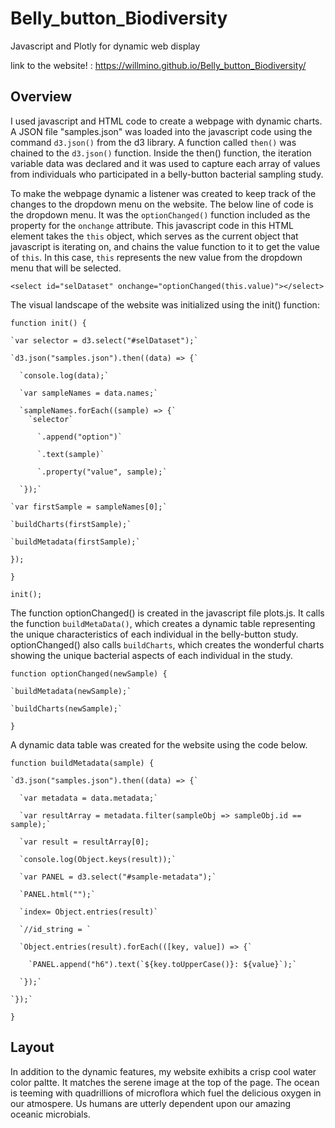 # Belly_button_Biodiversity
Javascript and Plotly for dynamic web display

link to the website! : https://willmino.github.io/Belly_button_Biodiversity/


## Overview

I used javascript and HTML code to create a webpage with dynamic charts. A JSON file "samples.json" was loaded into the javascript code using the
command `d3.json()` from the d3 library. A function called `then()` was chained to the `d3.json()` function. Inside the then() function, the iteration variable data was declared and it was used to capture each array of values from individuals who participated in a belly-button bacterial sampling study.

To make the webpage dynamic a listener was created to keep track of the changes to the dropdown menu on the website.
The below line of code is the dropdown menu. It was the `optionChanged()` function included as the property for the `onchange` attribute.
This javascript code in this HTML element takes the `this` object, which serves as the current object that javascript is iterating on, and chains 
the value function to it to get the value of `this`. In this case, `this` represents the new value from the dropdown menu that will be selected.


`<select id="selDataset" onchange="optionChanged(this.value)"></select>`


The visual landscape of the website was initialized using the init() function:


`function init() {`

    `var selector = d3.select("#selDataset");`
  
    `d3.json("samples.json").then((data) => {`
    
      `console.log(data);`
      
      `var sampleNames = data.names;`
      
      `sampleNames.forEach((sample) => {`
        `selector`
        
          `.append("option")`
          
          `.text(sample)`
          
          `.property("value", sample);`
          
      `});`

    `var firstSample = sampleNames[0];`
    
    `buildCharts(firstSample);`
    
    `buildMetadata(firstSample);`
    
  `});`
  
`}`

  `init();`
  
The function optionChanged() is created in the javascript file plots.js. It calls the function `buildMetaData()`, which creates a dynamic table representing the unique characteristics of each individual in the belly-button study. optionChanged() also calls `buildCharts`, which creates the wonderful charts showing the unique bacterial aspects of each individual in the study.
  
  `function optionChanged(newSample) {`
  
    `buildMetadata(newSample);`
    
    `buildCharts(newSample);`
    
  `}`


A dynamic data table was created for the website using the code below. 

`function buildMetadata(sample) {`

    `d3.json("samples.json").then((data) => {`
    
      `var metadata = data.metadata;`
      
      `var resultArray = metadata.filter(sampleObj => sampleObj.id == sample);`
      
      `var result = resultArray[0];
      
      `console.log(Object.keys(result));`
      
      `var PANEL = d3.select("#sample-metadata");`
  
      `PANEL.html("");`
      
      `index= Object.entries(result)`
      
      `//id_string = `
      
      `Object.entries(result).forEach(([key, value]) => {`
      
        `PANEL.append("h6").text(`${key.toUpperCase()}: ${value}`);`
        
      `});`
      
    `});`
    
  `}`
  
## Layout

In addition to the dynamic features, my website exhibits a crisp cool water color paltte. It matches the serene image at the top of the page.
The ocean is teeming with quadrillions of microflora which fuel the delicious oxygen in our atmospere. Us humans are utterly dependent upon our amazing oceanic microbials.
